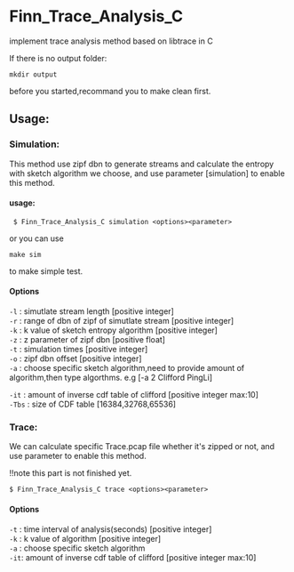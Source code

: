 # Finn_Trace_Analysis_C
implement trace analysis method based on libtrace in C  



If there is no output folder:
```
mkdir output
```
before you started,recommand you to make clean first.

## Usage: 
 
### Simulation:  
This method use zipf dbn to generate streams and calculate the entropy with sketch algorithm we choose, and use parameter [simulation] to enable this method.
#### usage:  
    
```
 $ Finn_Trace_Analysis_C simulation <options><parameter>
```
or you can use 
```
make sim 
```
to make simple test.
#### Options

`-l` : simutlate stream length [positive integer]  
`-r` :  range of dbn of zipf of simutlate stream [positive integer]    
`-k` :  k value of sketch entropy algorithm [positive integer]     
`-z` :  z parameter of zipf dbn   [positive float]  
`-t` :  simulation times  [positive integer]   
`-o` :  zipf dbn offset  [positive integer]  
`-a` :  choose specific sketch algorithm,need to provide amount of algorithm,then type algorthms. e.g [-a 2 Clifford PingLi]   
  
`-it` :   amount of inverse cdf table of clifford  [positive integer max:10]    
`-Tbs` : size of CDF table [16384,32768,65536]

### Trace:
We can calculate specific Trace.pcap file whether it's zipped or not, and use parameter <trace> to enable this method.

!!note this part is not finished yet.

```
$ Finn_Trace_Analysis_C trace <options><parameter>
```


#### Options

`-t` : time interval of analysis(seconds) [positive integer]   
`-k` : k value of algorithm   [positive integer]  
`-a` : choose specific sketch algorithm  
`-it`:  amount of inverse cdf table of clifford  [positive integer max:10]    